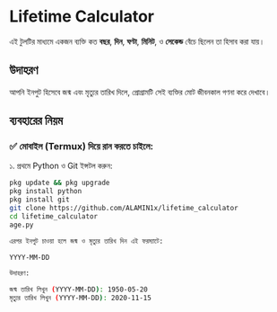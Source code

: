 # Lifetime Calculator

এই টুলটির মাধ্যমে একজন ব্যক্তি কত **বছর**, **দিন**, **ঘণ্টা**, **মিনিট**, ও **সেকেন্ড** বেঁচে ছিলেন তা হিসাব করা যায়।

## উদাহরণ

আপনি ইনপুট হিসেবে জন্ম এবং মৃত্যুর তারিখ দিলে, প্রোগ্রামটি সেই ব্যক্তির মোট জীবনকাল গণনা করে দেখাবে।

## ব্যবহারের নিয়ম

### ✅ মোবাইল (Termux) দিয়ে রান করতে চাইলে:

১. প্রথমে Python ও Git ইন্সটল করুন:

```bash
pkg update && pkg upgrade
pkg install python
pkg install git
git clone https://github.com/ALAMIN1x/lifetime_calculator
cd lifetime_calculator
age.py

এরপর ইনপুট চাওয়া হলে জন্ম ও মৃত্যুর তারিখ দিন এই ফরম্যাটে:

YYYY-MM-DD

উদাহরণ:

জন্ম তারিখ লিখুন (YYYY-MM-DD): 1950-05-20  
মৃত্যুর তারিখ লিখুন (YYYY-MM-DD): 2020-11-15
